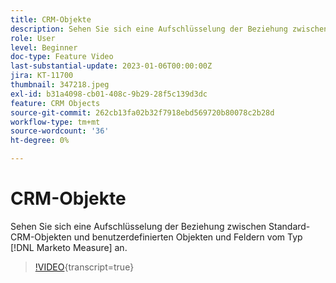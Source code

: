 ```yaml
---
title: CRM-Objekte
description: Sehen Sie sich eine Aufschlüsselung der Beziehung zwischen Standard-CRM-Objekten und [!DNL Marketo Measure] benutzerdefinierten Objekten und Feldern an.
role: User
level: Beginner
doc-type: Feature Video
last-substantial-update: 2023-01-06T00:00:00Z
jira: KT-11700
thumbnail: 347218.jpeg
exl-id: b31a4098-cb01-408c-9b29-28f5c139d3dc
feature: CRM Objects
source-git-commit: 262cb13fa02b32f7918ebd569720b80078c2b28d
workflow-type: tm+mt
source-wordcount: '36'
ht-degree: 0%

---
```


# CRM-Objekte

Sehen Sie sich eine Aufschlüsselung der Beziehung zwischen Standard-CRM-Objekten und benutzerdefinierten Objekten und Feldern vom Typ [!DNL Marketo Measure] an.

>[!VIDEO](https://video.tv.adobe.com/v/347218/?learn=on){transcript=true}
